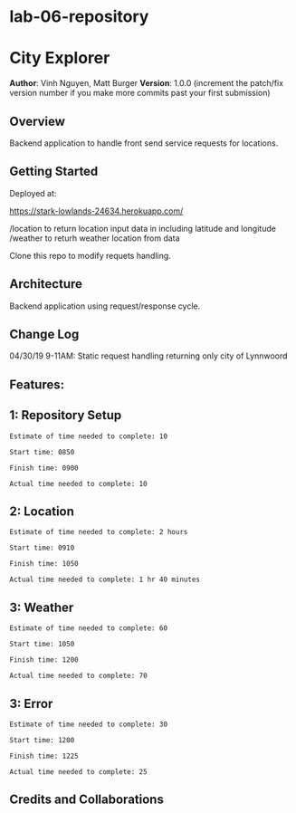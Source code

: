 # lab-06-repository 

# City Explorer

**Author**: Vinh Nguyen, Matt Burger
**Version**: 1.0.0 (increment the patch/fix version number if you make more commits past your first submission)

## Overview

Backend application to handle front send service requests for locations.

## Getting Started

Deployed at:

https://stark-lowlands-24634.herokuapp.com/

/location to return location input data in including latitude and longitude
/weather to returh weather location from data

Clone this repo to modify requets handling.

## Architecture

Backend application using request/response cycle.

## Change Log

04/30/19 9-11AM: Static request handling returning only city of Lynnwoord

## Features:

## 1: Repository Setup

    Estimate of time needed to complete: 10

    Start time: 0850

    Finish time: 0900

    Actual time needed to complete: 10

## 2: Location

    Estimate of time needed to complete: 2 hours

    Start time: 0910

    Finish time: 1050

    Actual time needed to complete: 1 hr 40 minutes

## 3: Weather

    Estimate of time needed to complete: 60

    Start time: 1050

    Finish time: 1200

    Actual time needed to complete: 70


## 3: Error

    Estimate of time needed to complete: 30

    Start time: 1200

    Finish time: 1225

    Actual time needed to complete: 25


## Credits and Collaborations


